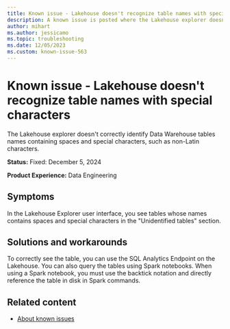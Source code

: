 ```yaml
---
title: Known issue - Lakehouse doesn't recognize table names with special characters
description: A known issue is posted where the Lakehouse explorer doesn't recognize table names with special characters
author: mihart
ms.author: jessicamo
ms.topic: troubleshooting 
ms.date: 12/05/2023
ms.custom: known-issue-563
---
```


# Known issue - Lakehouse doesn't recognize table names with special characters

The Lakehouse explorer doesn't correctly identify Data Warehouse tables names containing spaces and special characters, such as non-Latin characters.

**Status:** Fixed: December 5, 2024

**Product Experience:** Data Engineering

## Symptoms

In the Lakehouse Explorer user interface, you see tables whose names contains spaces and special characters in the "Unidentified tables" section.

## Solutions and workarounds

To correctly see the table, you can use the SQL Analytics Endpoint on the Lakehouse. You can also query the tables using Spark notebooks. When using a Spark notebook, you must use the backtick notation and directly reference the table in disk in Spark commands.

## Related content

- [About known issues](https://support.fabric.microsoft.com/known-issues)
